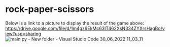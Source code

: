 # rock-paper-scissors
Below is a link to a picture to display the result of the game above:
https://drive.google.com/file/d/1m4gz6EkMc63IT462XsN334ZYXrsHagBo/view?usp=sharing
![main py - New folder - Visual Studio Code 30_06_2022 11_03_11](https://user-images.githubusercontent.com/62037109/176876613-f9d979f2-e1ff-4690-bf45-b61242e2f417.png)
